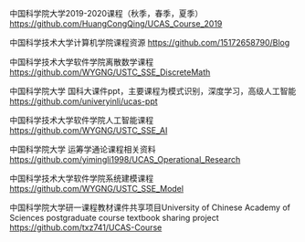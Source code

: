 中国科学院大学2019-2020课程（秋季，春季，夏季）  https://github.com/HuangCongQing/UCAS_Course_2019 

中国科学技术大学计算机学院课程资源  https://github.com/15172658790/Blog

中国科学技术大学软件学院离散数学课程  https://github.com/WYGNG/USTC_SSE_DiscreteMath 

中国科学院大学 国科大课件ppt，主要课程为模式识别，深度学习，高级人工智能  https://github.com/univeryinli/ucas-ppt 

中国科学技术大学软件学院人工智能课程  https://github.com/WYGNG/USTC_SSE_AI

中国科学院大学 运筹学通论课程相关资料  https://github.com/yimingli1998/UCAS_Operational_Research

中国科学技术大学软件学院系统建模课程  https://github.com/WYGNG/USTC_SSE_Model

中国科学院大学研一课程教材课件共享项目University of Chinese Academy of Sciences postgraduate course textbook sharing project  https://github.com/txz741/UCAS-Course
